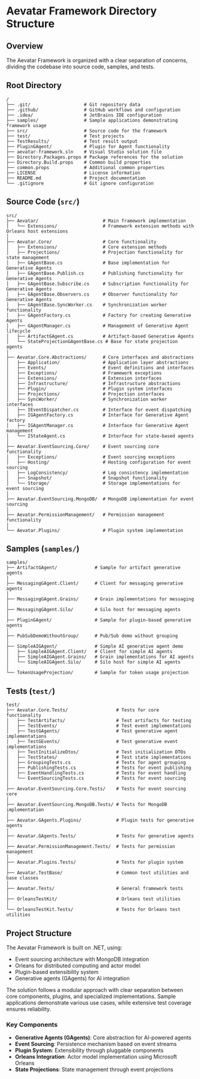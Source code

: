 # Aevatar Framework Directory Structure

## Overview
The Aevatar Framework is organized with a clear separation of concerns, dividing the codebase into source code, samples, and tests.

## Root Directory
```
/
├── .git/                    # Git repository data
├── .github/                 # GitHub workflows and configuration
├── .idea/                   # JetBrains IDE configuration
├── samples/                 # Sample applications demonstrating framework usage
├── src/                     # Source code for the framework
├── test/                    # Test projects
├── TestResults/             # Test result output
├── PluginGAgent/            # Plugin for Agent functionality
├── aevatar-framework.sln    # Visual Studio solution file
├── Directory.Packages.props # Package references for the solution
├── Directory.Build.props    # Common build properties
├── common.props             # Additional common properties
├── LICENSE                  # License information
├── README.md                # Project documentation
└── .gitignore               # Git ignore configuration
```

## Source Code (`src/`)
```
src/
├── Aevatar/                        # Main framework implementation
│   └── Extensions/                 # Framework extension methods with Orleans host extensions
│
├── Aevatar.Core/                   # Core functionality
│   ├── Extensions/                 # Core extension methods
│   ├── Projections/                # Projection functionality for state management
│   ├── GAgentBase.cs               # Base implementation for Generative Agents
│   ├── GAgentBase.Publish.cs       # Publishing functionality for Generative Agents
│   ├── GAgentBase.Subscribe.cs     # Subscription functionality for Generative Agents
│   ├── GAgentBase.Observers.cs     # Observer functionality for Generative Agents
│   ├── GAgentBase.SyncWorker.cs    # Synchronization worker functionality
│   ├── GAgentFactory.cs            # Factory for creating Generative Agents
│   ├── GAgentManager.cs            # Management of Generative Agent lifecycle
│   ├── ArtifactGAgent.cs           # Artifact-based Generative Agents
│   └── StateProjectionGAgentBase.cs # Base for state projection agents
│
├── Aevatar.Core.Abstractions/      # Core interfaces and abstractions
│   ├── Application/                # Application layer abstractions
│   ├── Events/                     # Event definitions and interfaces
│   ├── Exceptions/                 # Framework exceptions
│   ├── Extensions/                 # Extension interfaces
│   ├── Infrastructure/             # Infrastructure abstractions
│   ├── Plugin/                     # Plugin system interfaces
│   ├── Projections/                # Projection interfaces
│   ├── SyncWorker/                 # Synchronization worker interfaces
│   ├── IEventDispatcher.cs         # Interface for event dispatching
│   ├── IGAgentFactory.cs           # Interface for Generative Agent factory
│   ├── IGAgentManager.cs           # Interface for Generative Agent management
│   └── IStateAgent.cs              # Interface for state-based agents
│
├── Aevatar.EventSourcing.Core/     # Event sourcing core functionality
│   ├── Exceptions/                 # Event sourcing exceptions
│   ├── Hosting/                    # Hosting configuration for event sourcing
│   ├── LogConsistency/             # Log consistency implementation
│   ├── Snapshot/                   # Snapshot functionality
│   └── Storage/                    # Storage implementations for event sourcing
│
├── Aevatar.EventSourcing.MongoDB/  # MongoDB implementation for event sourcing
│
├── Aevatar.PermissionManagement/   # Permission management functionality
│
└── Aevatar.Plugins/                # Plugin system implementation
```

## Samples (`samples/`)
```
samples/
├── ArtifactGAgent/              # Sample for artifact generative agents
│
├── MessagingGAgent.Client/      # Client for messaging generative agents
│
├── MessagingGAgent.Grains/      # Grain implementations for messaging
│
├── MessagingGAgent.Silo/        # Silo host for messaging agents
│
├── PluginGAgent/                # Sample for plugin-based generative agents
│
├── PubSubDemoWithoutGroup/      # Pub/Sub demo without grouping
│
├── SimpleAIGAgent/              # Simple AI generative agent demo
│   ├── SimpleAIGAgent.Client/   # Client for simple AI agents
│   ├── SimpleAIGAgent.Grains/   # Grain implementations for AI agents
│   └── SimpleAIGAgent.Silo/     # Silo host for simple AI agents
│
└── TokenUsageProjection/        # Sample for token usage projection
```

## Tests (`test/`)
```
test/
├── Aevatar.Core.Tests/                  # Tests for core functionality
│   ├── TestArtifacts/                   # Test artifacts for testing
│   ├── TestEvents/                      # Test event implementations
│   ├── TestGAgents/                     # Test generative agent implementations
│   ├── TestGEvents/                     # Test generative event implementations
│   ├── TestInitializeDtos/              # Test initialization DTOs
│   ├── TestStates/                      # Test state implementations
│   ├── GroupingTests.cs                 # Tests for agent grouping
│   ├── PublishingTests.cs               # Tests for event publishing
│   ├── EventHandlingTests.cs            # Tests for event handling
│   └── EventSourcingTests.cs            # Tests for event sourcing
│
├── Aevatar.EventSourcing.Core.Tests/    # Tests for event sourcing core
│
├── Aevatar.EventSourcing.MongoDB.Tests/ # Tests for MongoDB implementation
│
├── Aevatar.GAgents.Plugins/             # Plugin tests for generative agents
│
├── Aevatar.GAgents.Tests/               # Tests for generative agents
│
├── Aevatar.PermissionManagement.Tests/  # Tests for permission management
│
├── Aevatar.Plugins.Tests/               # Tests for plugin system
│
├── Aevatar.TestBase/                    # Common test utilities and base classes
│
├── Aevatar.Tests/                       # General framework tests
│
├── OrleansTestKit/                      # Orleans test utilities
│
└── OrleansTestKit.Tests/                # Tests for Orleans test utilities
```

## Project Structure
The Aevatar Framework is built on .NET, using:
- Event sourcing architecture with MongoDB integration
- Orleans for distributed computing and actor model
- Plugin-based extensibility system
- Generative agents (GAgents) for AI integration

The solution follows a modular approach with clear separation between core components, plugins, and specialized implementations. Sample applications demonstrate various use cases, while extensive test coverage ensures reliability.

### Key Components
- **Generative Agents (GAgents)**: Core abstraction for AI-powered agents
- **Event Sourcing**: Persistence mechanism based on event streams
- **Plugin System**: Extensibility through pluggable components
- **Orleans Integration**: Actor model implementation using Microsoft Orleans
- **State Projections**: State management through event projections 